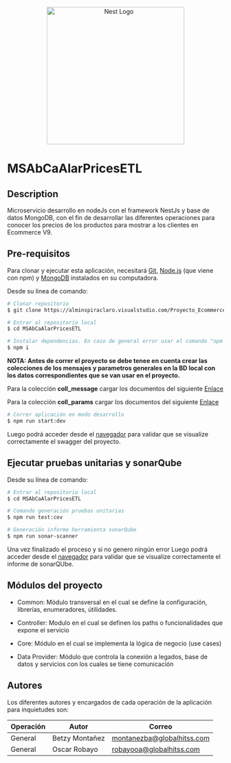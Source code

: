<p align="center">
  <a href="http://nestjs.com/" target="blank"><img src="https://nestjs.com/img/logo_text.svg" width="320" alt="Nest Logo" /></a>
</p>

# **MSAbCaAlarPricesETL**

## Description
Microservicio desarrollo en nodeJs con el framework NestJs y base de datos MongoDB, con el fin de desarrollar las diferentes operaciones para conocer los precios de los productos para mostrar a los clientes en Ecommerce V9.

## **Pre-requisitos**
Para clonar y ejecutar esta aplicación, necesitará [Git](https://git-scm.com), [Node.js](https://nodejs.org/en/download/) (que viene con npm) y [MongoDB](https://www.mongodb.com/try/download/community) instalados en su computadora.

Desde su línea de comando:

```bash
# Clonar repositorio
$ git clone https://alminspiraclaro.visualstudio.com/Proyecto_EcommerceV9/_git/MSAbCaAlarPricesETL

# Entrar al repositorio local
$ cd MSAbCaAlarPricesETL

# Instalar dependencias. En caso de general error usar el comando "npm i --force" o "npm i --legacy-peer-deps"
$ npm i
```

**NOTA: Antes de correr el proyecto se debe tenee en cuenta crear las colecciones de los mensajes y parametros generales en la BD local con los datos correspondientes que se van usar en el proyecto.**

Para la colección **coll_message** cargar los documentos del siguiente [Enlace](https://claromovilco.sharepoint.com/:f:/s/ImplementacinV9/EoY827Vvaw9OrrB-5hqg358BH3bwkQGOOue0kAKN0QSvxg?e=duEdSV)

Para la colección **coll_params** cargar los documentos del siguiente [Enlace](https://claromovilco.sharepoint.com/:f:/s/ImplementacinV9/EoY827Vvaw9OrrB-5hqg358BH3bwkQGOOue0kAKN0QSvxg?e=duEdSV)

```bash
# Correr aplicación en modo desarrollo
$ npm run start:dev
```

Luego podrá acceder desde el [navegador](http://localhost:8080) para validar que se visualize correctamente el swagger del proyecto.

## **Ejecutar pruebas unitarias y sonarQube**

Desde su línea de comando:

```bash
# Entrar al repositorio local
$ cd MSAbCaAlarPricesETL

# Comando generación pruebas unitarias
$ npm run test:cov 

# Generación informe herramienta sonarQube
$ npm run sonar-scanner
```
Una vez finalizado el proceso y si no genero ningún error Luego podrá acceder desde el [navegador](http://sonarqube-pruebad.apps.claro.co/projects?sort=name) para validar que se visualize correctamente el informe de sonarQUbe.

## **Módulos del proyecto**

- Common:
  Módulo transversal en el cual se define la configuración, librerías, enumeradores, útilidades.

- Controller:
  Modulo en el cual se definen los paths o funcionalidades que expone el servicio

- Core:
  Módulo en el cual se implementa la lógica de negocio (use cases)

- Data Provider:
  Módulo que controla la conexión a legados, base de datos y servicios con los cuales se tiene comunicación

## **Autores**
Los diferentes autores y encargados de cada operación de la aplicación para inquietudes son:


| Operación             | Autor              | Correo                         |
| --------------------- | ------------------ | ------------------------------ |
| General               | Betzy Montañez     | montanezba@globalhitss.com     |
| General               | Oscar Robayo       | robayooa@globalhitss.com       |
